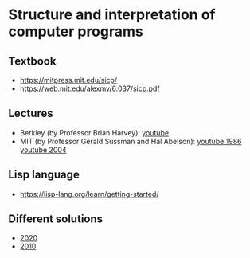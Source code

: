 # Structure and interpretation of computer programs

## Textbook

- <https://mitpress.mit.edu/sicp/>
- <https://web.mit.edu/alexmv/6.037/sicp.pdf>

## Lectures

- Berkley (by Professor Brian Harvey): [youtube](https://www.youtube.com/playlist?list=PLhMnuBfGeCDNgVzLPxF9o5UNKG1b-LFY9)
- MIT (by Professor Gerald Sussman and Hal Abelson): [youtube 1986](https://www.youtube.com/playlist?list=PLE18841CABEA24090) [youtube 2004](https://www.youtube.com/playlist?list=PL7BcsI5ueSNFPCEisbaoQ0kXIDX9rR5FF)

## Lisp language

- <https://lisp-lang.org/learn/getting-started/>

## Different solutions

- [2020](https://github.com/codereport/SICP-2020)
- [2010](https://github.com/ivanjovanovic/sicp)
